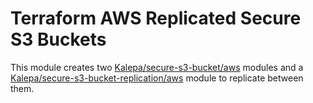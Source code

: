 # Terraform AWS Replicated Secure S3 Buckets

This module creates two [Kalepa/secure-s3-bucket/aws](https://registry.terraform.io/modules/Kalepa/secure-s3-bucket/aws/0.2.2) modules and a [Kalepa/secure-s3-bucket-replication/aws](https://registry.terraform.io/modules/Kalepa/secure-s3-bucket-replication/aws/0.1.0) module to replicate between them.
